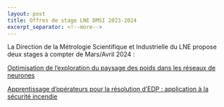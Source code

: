 ```yaml
---
layout: post
title: Offres de stage LNE DMSI 2023-2024
excerpt_separator: <!--more-->
---
```


La Direction de la Métrologie Scientifique et Industrielle du LNE propose deux stages à compter de Mars/Avril 2024 : 

[Optimisation de l’exploration du paysage des poids dans les réseaux de neurones](/files/jobs/2024-LNE-DMSI-stage_DEEP.pdf)

[Apprentissage d’opérateurs pour la résolution d’EDP : application à la sécurité incendie](/files/jobs/2024-LNE-DMS-stage_EDP.pdf)

